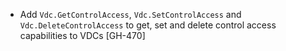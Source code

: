 * Add `Vdc.GetControlAccess`, `Vdc.SetControlAccess` and `Vdc.DeleteControlAccess` to get, set and delete control access capabilities to VDCs [GH-470]
